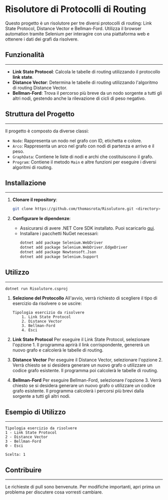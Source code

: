 # Risolutore di Protocolli di Routing

Questo progetto è un risolutore per tre diversi protocolli di routing: Link State Protocol, Distance Vector e Bellman-Ford. Utilizza il browser automation tramite Selenium per interagire con una piattaforma web e ottenere i dati dei grafi da risolvere.

## Funzionalità
---

- **Link State Protocol**: Calcola le tabelle di routing utilizzando il protocollo **link state**.
- **Distance Vector**: Determina le tabelle di routing utilizzando l'algoritmo di routing Distance Vector.
- **Bellman-Ford**: Trova il percorso più breve da un nodo sorgente a tutti gli altri nodi, gestendo anche la rilevazione di cicli di peso negativo.

## Struttura del Progetto
---
Il progetto è composto da diverse classi:

- `Node`: Rappresenta un nodo nel grafo con ID, etichetta e colore.
- `Arco`: Rappresenta un arco nel grafo con nodi di partenza e arrivo e il peso.
- `GraphData`: Contiene le liste di nodi e archi che costituiscono il grafo.
- `Program`: Contiene il metodo `Main` e altre funzioni per eseguire i diversi algoritmi di routing.

## Installazione
---
1. **Clonare il repository**:
    ```bash
    git clone https://github.com/thomasrota/Risolutore.git <directory>
    ```

2. **Configurare le dipendenze**:
    - Assicurarsi di avere .NET Core SDK installato. Puoi scaricarlo [qui](https://dotnet.microsoft.com/download).
    - Installare i pacchetti NuGet necessari:
        ```bash
        dotnet add package Selenium.WebDriver
        dotnet add package Selenium.WebDriver.EdgeDriver
        dotnet add package Newtonsoft.Json
        dotnet add package Selenium.Support
        ```

## Utilizzo
---
```bash
dotnet run Risolutore.csproj
```
 1. **Selezione del Protocollo**
		All'avvio, verrà richiesto di scegliere il tipo di esercizio da risolvere o se uscire:
    ```
    Tipologia esercizio da risolvere
		1. Link State Protocol
		2. Distance Vector
		3. Bellman-Ford
		4. Esci
	```

2. **Link State Protocol**
		Per eseguire il Link State Protocol, selezionare l'opzione 1. Il programma aprirà il link corrispondente, genererà un nuovo grafo e calcolerà le tabelle di routing.

3. **Distance Vector**
		Per eseguire il Distance Vector, selezionare l'opzione 2. Verrà chiesto se si desidera generare un nuovo grafo o utilizzare un codice grafo esistente. Il programma poi calcolerà le tabelle di routing.

4. **Bellman-Ford**
		Per eseguire Bellman-Ford, selezionare l'opzione 3. Verrà chiesto se si desidera generare un nuovo grafo o utilizzare un codice grafo esistente. Il programma calcolerà i percorsi più brevi dalla sorgente a tutti gli altri nodi.

## Esempio di Utilizzo
--- 
```
Tipologia esercizio da risolvere
1 - Link State Protocol
2 - Distance Vector
3 - Bellman-Ford
0 - Esci

Scelta: 1
```

## Contribuire
---
Le richieste di pull sono benvenute. Per modifiche importanti, apri prima un problema per discutere cosa vorresti cambiare.